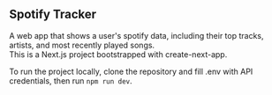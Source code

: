 ## Spotify Tracker
A web app that shows a user's spotify data, including their top tracks, artists, and most recently played songs. \
This is a Next.js project bootstrapped with create-next-app.

To run the project locally, clone the repository and fill .env with API credentials, then run `npm run dev`.
